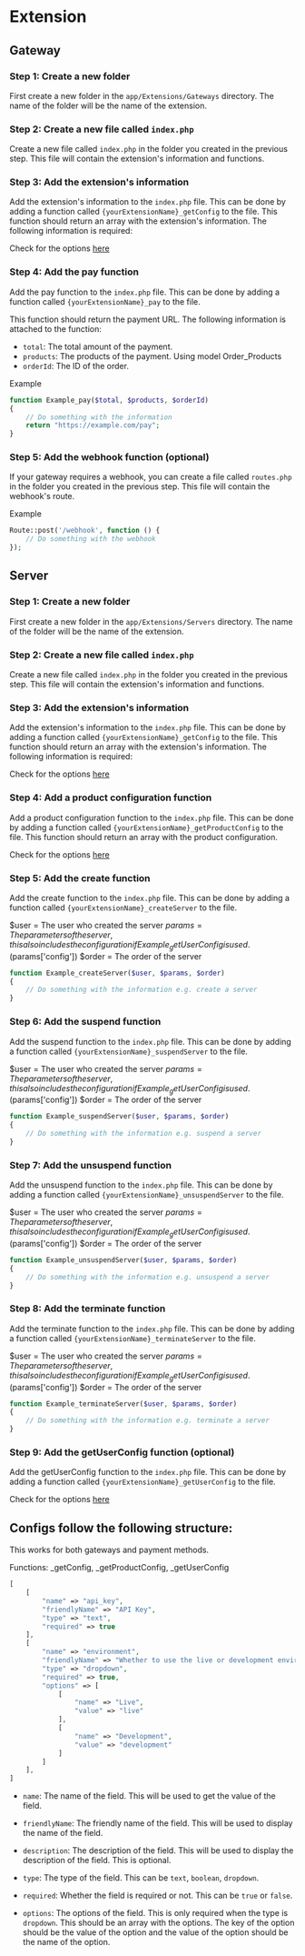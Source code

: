 # Extension


## Gateway  

### Step 1: Create a new folder
First create a new folder in the `app/Extensions/Gateways` directory. The name of the folder will be the name of the extension.

### Step 2: Create a new file called `index.php`
Create a new file called `index.php` in the folder you created in the previous step. This file will contain the extension's information and functions.

### Step 3: Add the extension's information
Add the extension's information to the `index.php` file. This can be done by adding a function called `{yourExtensionName}_getConfig` to the file. This function should return an array with the extension's information. The following information is required:

Check for the options [here](#configs-follow-the-following-structure)


### Step 4: Add the pay function
Add the pay function to the `index.php` file. This can be done by adding a function called `{yourExtensionName}_pay` to the file. 

This function should return the payment URL. The following information is attached to the function:

- `total`: The total amount of the payment.
- `products`: The products of the payment. Using model Order_Products
- `orderId`: The ID of the order.

Example
```php
function Example_pay($total, $products, $orderId)
{
    // Do something with the information
    return "https://example.com/pay";
}
```

### Step 5: Add the webhook function (optional)
If your gateway requires a webhook, you can create a file called `routes.php` in the folder you created in the previous step. This file will contain the webhook's route.

Example
```php
Route::post('/webhook', function () {
    // Do something with the webhook
});
```


## Server 

### Step 1: Create a new folder
First create a new folder in the `app/Extensions/Servers` directory. The name of the folder will be the name of the extension.

### Step 2: Create a new file called `index.php`
Create a new file called `index.php` in the folder you created in the previous step. This file will contain the extension's information and functions.

### Step 3: Add the extension's information
Add the extension's information to the `index.php` file. This can be done by adding a function called `{yourExtensionName}_getConfig` to the file. This function should return an array with the extension's information. The following information is required:

Check for the options [here](#configs-follow-the-following-structure)

### Step 4: Add a product configuration function
Add a product configuration function to the `index.php` file. This can be done by adding a function called `{yourExtensionName}_getProductConfig` to the file. This function should return an array with the product configuration.

Check for the options [here](#configs-follow-the-following-structure)

### Step 5: Add the create function
Add the create function to the `index.php` file. This can be done by adding a function called `{yourExtensionName}_createServer` to the file.

$user = The user who created the server
$params = The parameters of the server, this also includes the configuration if Example_getUserConfig is used. ($params['config'])
$order = The order of the server

```php
function Example_createServer($user, $params, $order)
{
    // Do something with the information e.g. create a server
}
```

### Step 6: Add the suspend function
Add the suspend function to the `index.php` file. This can be done by adding a function called `{yourExtensionName}_suspendServer` to the file.

$user = The user who created the server
$params = The parameters of the server, this also includes the configuration if Example_getUserConfig is used. ($params['config'])
$order = The order of the server

```php
function Example_suspendServer($user, $params, $order)
{
    // Do something with the information e.g. suspend a server
}
```

### Step 7: Add the unsuspend function
Add the unsuspend function to the `index.php` file. This can be done by adding a function called `{yourExtensionName}_unsuspendServer` to the file.

$user = The user who created the server
$params = The parameters of the server, this also includes the configuration if Example_getUserConfig is used. ($params['config'])
$order = The order of the server

```php
function Example_unsuspendServer($user, $params, $order)
{
    // Do something with the information e.g. unsuspend a server
}
```

### Step 8: Add the terminate function
Add the terminate function to the `index.php` file. This can be done by adding a function called `{yourExtensionName}_terminateServer` to the file.

$user = The user who created the server
$params = The parameters of the server, this also includes the configuration if Example_getUserConfig is used. ($params['config'])
$order = The order of the server

```php
function Example_terminateServer($user, $params, $order)
{
    // Do something with the information e.g. terminate a server
}
```

### Step 9: Add the getUserConfig function (optional)

Add the getUserConfig function to the `index.php` file. This can be done by adding a function called `{yourExtensionName}_getUserConfig` to the file.

Check for the options [here](#configs-follow-the-following-structure)


## Configs follow the following structure:

This works for both gateways and payment methods. 

Functions: _getConfig, _getProductConfig, _getUserConfig

```php
[
    [
        "name" => "api_key",
        "friendlyName" => "API Key",
        "type" => "text",
        "required" => true
    ],
    [
        "name" => "environment",
        "friendlyName" => "Whether to use the live or development environment",
        "type" => "dropdown",
        "required" => true,
        "options" => [
            [
                "name" => "Live",
                "value" => "live"
            ],
            [
                "name" => "Development",
                "value" => "development"
            ]
        ]
    ],
]
```

- `name`: The name of the field. This will be used to get the value of the field.
- `friendlyName`: The friendly name of the field. This will be used to display the name of the field.
- `description`: The description of the field. This will be used to display the description of the field. This is optional.
- `type`: The type of the field. This can be `text`, `boolean`, `dropdown`.
- `required`: Whether the field is required or not. This can be `true` or `false`.

- `options`: The options of the field. This is only required when the type is `dropdown`. This should be an array with the options. The key of the option should be the value of the option and the value of the option should be the name of the option.